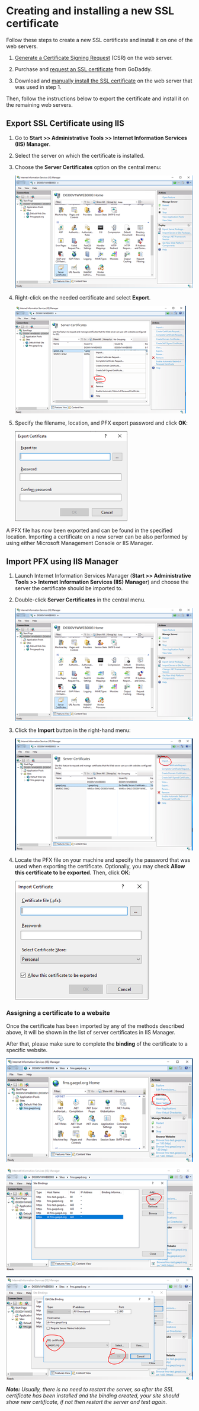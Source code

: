 # Creating and installing a new SSL certificate

Follow these steps to create a new SSL certificate and install it on one of the web servers.

1. [Generate a Certificate Signing Request](https://support.godaddy.com/help/iis-10windows-server-2016-generate-csrs-certificate-signing-requests-27348) (CSR) on the web server.

2. Purchase and [request an SSL certificate](https://support.godaddy.com/help/request-my-ssl-certificate-with-a-certificate-signing-request-csr-40441) from GoDaddy.

3. Download and [manually install the SSL certificate](https://support.godaddy.com/help/manually-install-an-ssl-certificate-on-my-iis-10-server-27349) on the web server that was used in step 1.

Then, follow the instructions below to export the certificate and install it on the remaining web servers.

## Export SSL Certificate using IIS

1.	Go to **Start >> Administrative Tools >> Internet Information Services (IIS) Manager**.
2.	Select the server on which the certificate is installed.
3.	Choose the **Server Certificates** option on the central menu:

    ![Screenshot: IIS server page with the "Server Certificates" option selected](img/ssl-1.png)

4.	Right-click on the needed certificate and select **Export**.

    ![Screenshot: IIS Server Certificates page with the certificate selected and the option menu (right-click menu) open, highlighting the "Export" option](img/ssl-2.png)

5.	Specify the filename, location, and PFX export password and click **OK**:

    ![Screenshot: IIS Export Certificate dialog](img/ssl-3.png)

A PFX file has now been exported and can be found in the specified location. Importing a certificate on a new server can be also performed by using either Microsoft Management Console or IIS Manager.

## Import PFX using IIS Manager

1.	Launch Internet Information Services Manager (**Start >> Administrative Tools >> Internet Information Services (IIS) Manager**) and choose the server the certificate should be imported to.
2.	Double-click **Server Certificates** in the central menu.

    ![Screenshot: IIS server page with the "Server Certificates" option selected](img/ssl-1.png)

3.	Click the **Import** button in the right-hand menu:

    ![Screenshot: IIS Server Certificates page with the certificate selected, highlighting the "Import" option](img/ssl-5.png)

4.	Locate the PFX file on your machine and specify the password that was used when exporting the certificate. Optionally, you may check **Allow this certificate to be exported**. Then, click **OK**:

    ![Screenshot: IIS Import Certificate dialog](img/ssl-6.png)

### Assigning a certificate to a website

Once the certificate has been imported by any of the methods described above, it will be shown in the list of server certificates in IIS Manager.

After that, please make sure to complete the **binding** of the certificate to a specific website.
 
![Screenshot: IIS Web Site page highlighting the "Bindings" option](img/ssl-7.png)

![Screenshot: IIS Site Bindings dialog with the "https" entry selected, highlighting the "Edit" option](img/ssl-8.png)

![Screenshot: IIS Edit Site Binding dialog for the "https" entry highlighting the "SSL certificate" dropdown and the "OK" button](img/ssl-9.png)

***Note:*** *Usually, there is no need to restart the server, so after the SSL certificate has been installed and the binding created, your site should show new certificate, if not then restart the server and test again.*
